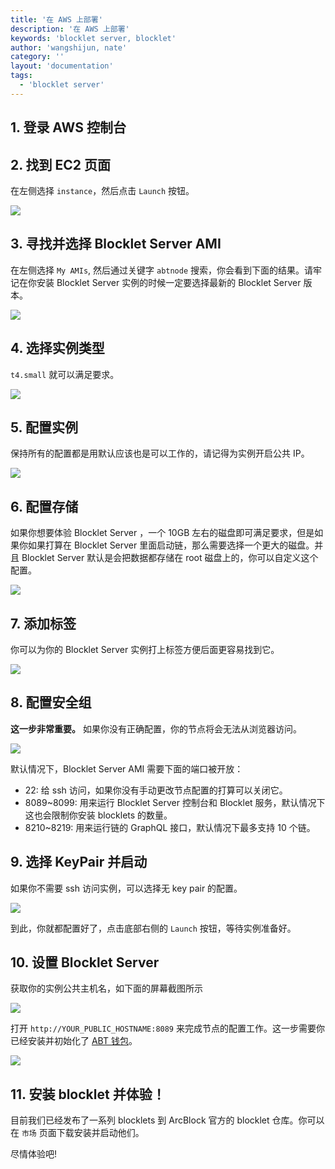 ```yaml
---
title: '在 AWS 上部署'
description: '在 AWS 上部署'
keywords: 'blocklet server, blocklet'
author: 'wangshijun, nate'
category: ''
layout: 'documentation'
tags:
  - 'blocklet server'
---
```


## 1. 登录 AWS 控制台

## 2. 找到 EC2 页面

在左侧选择 `instance`，然后点击 `Launch` 按钮。

![](./images/1-launch.png)

## 3. 寻找并选择 Blocklet Server AMI

在左侧选择 `My AMIs`, 然后通过关键字 `abtnode` 搜索，你会看到下面的结果。请牢记在你安装 Blocklet Server 实例的时候一定要选择最新的 Blocklet Server 版本。

![](./images/2-select-ami.png)

## 4. 选择实例类型

`t4.small` 就可以满足要求。

![](./images/3-instance-type.png)

## 5. 配置实例

保持所有的配置都是用默认应该也是可以工作的，请记得为实例开启公共 IP。

![](./images/5-configure.png)

## 6. 配置存储

如果你想要体验 Blocklet Server ，一个 10GB 左右的磁盘即可满足要求，但是如果你如果打算在 Blocklet Server 里面启动链，那么需要选择一个更大的磁盘。并且 Blocklet Server 默认是会把数据都存储在 root 磁盘上的，你可以自定义这个配置。

![](./images/6-storage.png)

## 7. 添加标签

你可以为你的 Blocklet Server 实例打上标签方便后面更容易找到它。

![](./images/7-tags.png)

## 8. 配置安全组

**这一步非常重要。** 如果你没有正确配置，你的节点将会无法从浏览器访问。

![](./images/8-security-group.png)

默认情况下，Blocklet Server AMI 需要下面的端口被开放：

- 22: 给 ssh 访问，如果你没有手动更改节点配置的打算可以关闭它。
- 8089~8099: 用来运行 Blocklet Server 控制台和 Blocklet 服务，默认情况下这也会限制你安装 blocklets 的数量。
- 8210~8219: 用来运行链的 GraphQL 接口，默认情况下最多支持 10 个链。

## 9. 选择 KeyPair 并启动

如果你不需要 ssh 访问实例，可以选择无 key pair 的配置。

![](./images/9-keypair.png)

到此，你就都配置好了，点击底部右侧的 `Launch` 按钮，等待实例准备好。

## 10. 设置 Blocklet Server 

获取你的实例公共主机名，如下面的屏幕截图所示

![](./images/11-public-hostname.png)

打开 `http://YOUR_PUBLIC_HOSTNAME:8089` 来完成节点的配置工作。这一步需要你已经安装并初始化了 [ABT 钱包](https://abtwallet.io)。

![](./images/12-setup-abtnode.png)

## 11. 安装 blocklet 并体验！

目前我们已经发布了一系列 blocklets 到 ArcBlock 官方的 blocklet 仓库。你可以在 `市场` 页面下载安装并启动他们。

尽情体验吧!
